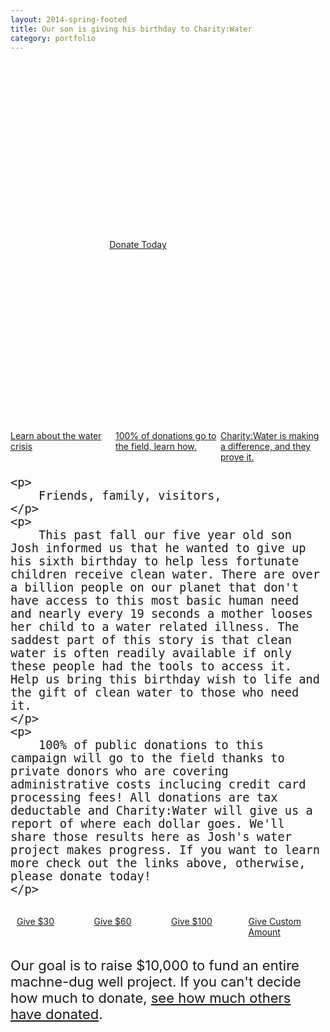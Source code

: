 ```yaml
---
layout: 2014-spring-footed
title: Our son is giving his birthday to Charity:Water
category: portfolio
---
```

<style>

	#facebook-pic {
		display:none;
	}

	.hero-cw {
		width: auto; 
		height: auto; 
		background: url('/a/images/2014-05-18-josh-water.jpg') no-repeat left center;
		background-size: cover;
		margin-bottom: 4px;
	}

	.hero-cw-message {
		color: #ffffff;
		text-align: center;
		padding: 200px 0px 20px;
		max-width: 360px;
		margin: 0px auto;
	}

	.content-max {
		max-width: 360px;
		margin: 0px auto;
	}

	.butn-group {
		width: 100%;
		display: table;
		table-layout: fixed;
		border-collapse: separate;
	}

	.butn-group .butn {
		display: table-cell;
	}

	@media (min-width: 700px) {
	  	.hero-cw-message {
			color: #ffffff;
			text-align: center;
			padding: 140px 0px 120px;
			max-width: 360px;
			margin: 0px 120px 0px auto;
		}

		.content-max {
			max-width: 760px;
			margin: 0px auto;
		}
	}

	@media (max-width: 700px) {
		.butn-group {
			display: block;
		}

		.butn-group .butn-row {
			display: block;
		}

		.butn-group .butn {
			display: block;
			width: 100%;
		}
	}

</style>

<section class="hero-cw page-max pad">
	<div class="hero-cw-message">
		<h1>Our son Josh is giving up his 6th birthday</h1>
		<p>
			to help other kids gain access to clean water. 
			<br/>
			Help him make a difference.
		</p>
		<a class="butn spaced" href="https://my.charitywater.org/p/donate?campaign_id=53805&payment_amt=50" target="_blank">Donate Today</a>
		<p>
			Campaign ends June 21, 2014
		</p>
	</div>
</section>

<div class="page-max">
	<div class="butn-group">
		<a class="butn tall custom fancybox fancybox.iframe" href="http://www.youtube.com/embed/BCHhwxvQqxg?enablejsapi=1&wmode=opaque">
			<div style="height: 120px; margin-right: 2px; background: url('/a/images/2014-05-18-charity-water-learn-more.png') no-repeat center center; background-size: cover;"></div>
			Learn about the water crisis
		</a>
		<a class="butn tall custom" href="//www.charitywater.org/100percent/" target="_blank">
			<div style="height: 120px; margin: 0px 2px; background: url('/a/images/2014-05-18-charity-water-100-percent.jpg') no-repeat center center; background-size: cover;"></div>
			100% of donations go to the field, learn how.
		</a>
		<a class="butn tall custom" href="//www.charitywater.org/projects/completed-projects/" target="_blank">
			<div style="height: 120px; margin-left: 2px; background: url('/a/images/2014-05-18-charity-water-proves-it.png') no-repeat center center; background-size: cover;"></div>
			Charity:Water is making a difference, and they prove it.
		</a>
	</div>
</div>

<div class="page-max pad" style="font-size: 22px;">
	
	<p>
		Friends, family, visitors,
	</p>
	<p>
		This past fall our five year old son Josh informed us that he wanted to give up his sixth birthday to help less fortunate children receive clean water. There are over a billion people on our planet that don't have access to this most basic human need and nearly every 19 seconds a mother looses her child to a water related illness. The saddest part of this story is that clean water is often readily available if only these people had the tools to access it. Help us bring this birthday wish to life and the gift of clean water to those who need it.
	</p>
	<p>
		100% of public donations to this campaign will go to the field thanks to private donors who are covering administrative costs inclucing credit card processing fees! All donations are tax deductable and Charity:Water will give us a report of where each dollar goes. We'll share those results here as Josh's water project makes progress. If you want to learn more check out the links above, otherwise, please donate today!
	</p>
		
</div>

<div class="page-max pad">
	<div class="butn-group" style="border-spacing: 10px;">
		<a class="butn spaced" href="https://my.charitywater.org/p/donate?campaign_id=53805&payment_amt=30" target="_blank">Give $30</a>
		<a class="butn spaced" href="https://my.charitywater.org/p/donate?campaign_id=53805&payment_amt=60" target="_blank">Give $60</a>
		<a class="butn spaced" href="https://my.charitywater.org/p/donate?campaign_id=53805&payment_amt=100" target="_blank">Give $100</a>	
		<a class="butn spaced" href="https://my.charitywater.org/p/donate?campaign_id=53805" target="_blank">Give Custom Amount</a>
	</div>
</div>

<div class="page-max pad">	
	<p style="font-size: 22px;">
		Our goal is to raise $10,000 to fund an entire machne-dug well project. If you can't decide how much to donate, <a  href="https://my.charitywater.org/joshs-birthday-water-campaign" target="_blank">see how much others have donated</a>.
	</p>
</div>

<br/>
